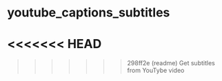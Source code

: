 # youtube_captions_subtitles
<<<<<<< HEAD
=======

>>>>>>> 298ff2e (readme)
Get subtitles from YouTybe video
